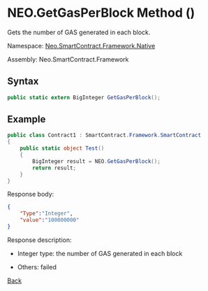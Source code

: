 # NEO.GetGasPerBlock Method ()

Gets the number of GAS generated in each block.

Namespace: [Neo.SmartContract.Framework.Native](../../Neo.SmartContract.Framework.Native.md)

Assembly: Neo.SmartContract.Framework

## Syntax

```c#
public static extern BigInteger GetGasPerBlock();
```

## Example

```c#
public class Contract1 : SmartContract.Framework.SmartContract
{
    public static object Test()
    {
        BigInteger result = NEO.GetGasPerBlock();
        return result;
    }
}
```

Response body:

```json
{
	"Type":"Integer",
	"value":"100000000"
}
```

Response description:

- Integer type: the number of GAS generated in each block

- Others: failed

[Back](../Neo.md)